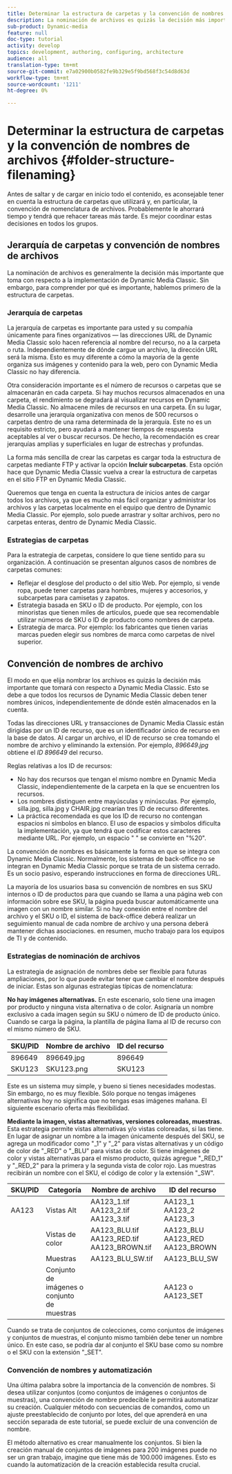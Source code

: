 ```yaml
---
title: Determinar la estructura de carpetas y la convención de nombres de archivos
description: La nominación de archivos es quizás la decisión más importante que tomará al implementar Dynamic Media Classic. La estructura de carpetas también es importante. Conozca por qué es tan importante y posible acercarse a la estructura de carpetas y a los nombres de archivos.
sub-product: Dynamic-media
feature: null
doc-type: tutorial
activity: develop
topics: development, authoring, configuring, architecture
audience: all
translation-type: tm+mt
source-git-commit: e7a02900b0582fe9b329e5f9bd568f3c54d8d63d
workflow-type: tm+mt
source-wordcount: '1211'
ht-degree: 0%

---
```



# Determinar la estructura de carpetas y la convención de nombres de archivos {#folder-structure-filenaming}

Antes de saltar y de cargar en inicio todo el contenido, es aconsejable tener en cuenta la estructura de carpetas que utilizará y, en particular, la convención de nomenclatura de archivos. Probablemente le ahorrará tiempo y tendrá que rehacer tareas más tarde. Es mejor coordinar estas decisiones en todos los grupos.

## Jerarquía de carpetas y convención de nombres de archivos

La nominación de archivos es generalmente la decisión más importante que toma con respecto a la implementación de Dynamic Media Classic. Sin embargo, para comprender por qué es importante, hablemos primero de la estructura de carpetas.

### Jerarquía de carpetas

La jerarquía de carpetas es importante para usted y su compañía únicamente para fines organizativos — las direcciones URL de Dynamic Media Classic solo hacen referencia al nombre del recurso, no a la carpeta o ruta. Independientemente de dónde cargue un archivo, la dirección URL será la misma. Esto es muy diferente a cómo la mayoría de la gente organiza sus imágenes y contenido para la web, pero con Dynamic Media Classic no hay diferencia.

Otra consideración importante es el número de recursos o carpetas que se almacenarán en cada carpeta. Si hay muchos recursos almacenados en una carpeta, el rendimiento se degradará al visualizar recursos en Dynamic Media Classic. No almacene miles de recursos en una carpeta. En su lugar, desarrolle una jerarquía organizativa con menos de 500 recursos o carpetas dentro de una rama determinada de la jerarquía. Este no es un requisito estricto, pero ayudará a mantener tiempos de respuesta aceptables al ver o buscar recursos. De hecho, la recomendación es crear jerarquías amplias y superficiales en lugar de estrechas y profundas.

La forma más sencilla de crear las carpetas es cargar toda la estructura de carpetas mediante FTP y activar la opción **Incluir subcarpetas**. Esta opción hace que Dynamic Media Classic vuelva a crear la estructura de carpetas en el sitio FTP en Dynamic Media Classic.

Queremos que tenga en cuenta la estructura de inicios antes de cargar todos los archivos, ya que es mucho más fácil organizar y administrar los archivos y las carpetas localmente en el equipo que dentro de Dynamic Media Classic. Por ejemplo, solo puede arrastrar y soltar archivos, pero no carpetas enteras, dentro de Dynamic Media Classic.

### Estrategias de carpetas

Para la estrategia de carpetas, considere lo que tiene sentido para su organización. A continuación se presentan algunos casos de nombres de carpetas comunes:

- Reflejar el desglose del producto o del sitio Web. Por ejemplo, si vende ropa, puede tener carpetas para hombres, mujeres y accesorios, y subcarpetas para camisetas y zapatos.
- Estrategia basada en SKU o ID de producto. Por ejemplo, con los minoristas que tienen miles de artículos, puede que sea recomendable utilizar números de SKU o ID de producto como nombres de carpeta.
- Estrategia de marca. Por ejemplo: los fabricantes que tienen varias marcas pueden elegir sus nombres de marca como carpetas de nivel superior.

## Convención de nombres de archivo

El modo en que elija nombrar los archivos es quizás la decisión más importante que tomará con respecto a Dynamic Media Classic. Esto se debe a que todos los recursos de Dynamic Media Classic deben tener nombres únicos, independientemente de dónde estén almacenados en la cuenta.

Todas las direcciones URL y transacciones de Dynamic Media Classic están dirigidas por un ID de recurso, que es un identificador único de recurso en la base de datos. Al cargar un archivo, el ID de recurso se crea tomando el nombre de archivo y eliminando la extensión. Por ejemplo, _896649.jpg_ obtiene el _ID 896649_ del recurso.

Reglas relativas a los ID de recursos:

- No hay dos recursos que tengan el mismo nombre en Dynamic Media Classic, independientemente de la carpeta en la que se encuentren los recursos.
- Los nombres distinguen entre mayúsculas y minúsculas. Por ejemplo, silla.jpg, silla.jpg y CHAIR.jpg crearían tres ID de recurso diferentes.
- La práctica recomendada es que los ID de recurso no contengan espacios ni símbolos en blanco. El uso de espacios y símbolos dificulta la implementación, ya que tendrá que codificar estos caracteres mediante URL. Por ejemplo, un espacio &quot; &quot; se convierte en &quot;%20&quot;.

La convención de nombres es básicamente la forma en que se integra con Dynamic Media Classic. Normalmente, los sistemas de back-office no se integran en Dynamic Media Classic porque se trata de un sistema cerrado. Es un socio pasivo, esperando instrucciones en forma de direcciones URL.

La mayoría de los usuarios basa su convención de nombres en sus SKU internos o ID de productos para que cuando se llama a una página web con información sobre ese SKU, la página pueda buscar automáticamente una imagen con un nombre similar. Si no hay conexión entre el nombre del archivo y el SKU o ID, el sistema de back-office deberá realizar un seguimiento manual de cada nombre de archivo y una persona deberá mantener dichas asociaciones. en resumen, mucho trabajo para los equipos de TI y de contenido.

### Estrategias de nominación de archivos

La estrategia de asignación de nombres debe ser flexible para futuras ampliaciones, por lo que puede evitar tener que cambiar el nombre después de iniciar. Estas son algunas estrategias típicas de nomenclatura:

**No hay imágenes alternativas.** En este escenario, solo tiene una imagen por producto y ninguna vista alternativa o de color. Asignaría un nombre exclusivo a cada imagen según su SKU o número de ID de producto único. Cuando se carga la página, la plantilla de página llama al ID de recurso con el mismo número de SKU.

| SKU/PID | Nombre de archivo | ID del recurso |
| ------- | ---------- | -------- |
| 896649 | 896649.jpg | 896649 |
| SKU123 | SKU123.png | SKU123 |

Este es un sistema muy simple, y bueno si tienes necesidades modestas. Sin embargo, no es muy flexible. Sólo porque no tengas imágenes alternativas hoy no significa que no tengas esas imágenes mañana. El siguiente escenario oferta más flexibilidad.

**Mediante la imagen, vistas alternativas, versiones coloreadas, muestras.** Esta estrategia permite vistas alternativas y/o vistas coloreadas, si las tiene. En lugar de asignar un nombre a la imagen únicamente después del SKU, se agrega un modificador como &quot;_1&quot; y &quot;_2&quot; para vistas alternativas y un código de color de &quot;_RED&quot; o &quot;_BLU&quot; para vistas de color. Si tiene imágenes de color y vistas alternativas para el mismo producto, quizás agregue &quot;_RED_1&quot; y &quot;_RED_2&quot; para la primera y la segunda vista de color rojo. Las muestras recibirán un nombre con el SKU, el código de color y la extensión &quot;_SW&quot;.

| SKU/PID | Categoría | Nombre de archivo | ID del recurso |
| ------- | ----------------------- | ------------------------------------------- | ------------------------------- |
| AA123 | Vistas Alt | AA123_1.tif AA123_2.tif AA123_3.tif | AA123_1 AA123_2 AA123_3 |
|  | Vistas de color | AA123_BLU.tif AA123_RED.tif AA123_BROWN.tif | AA123_BLU AA123_RED AA123_BROWN |
|  | Muestras | AA123_BLU_SW.tif | AA123_BLU_SW |
|  | Conjunto de imágenes o conjunto de muestras |  | AA123 o AA123_SET | — |

Cuando se trata de conjuntos de colecciones, como conjuntos de imágenes y conjuntos de muestras, el conjunto mismo también debe tener un nombre único. En este caso, se podría dar al conjunto el SKU base como su nombre o el SKU con la extensión &quot;_SET&quot;.

### Convención de nombres y automatización

Una última palabra sobre la importancia de la convención de nombres. Si desea utilizar conjuntos (como conjuntos de imágenes o conjuntos de muestras), una convención de nombre predecible le permitirá automatizar su creación. Cualquier método con secuencias de comandos, como un ajuste preestablecido de conjunto por lotes, del que aprenderá en una sección separada de este tutorial, se puede excluir de una convención de nombre.

El método alternativo es crear manualmente los conjuntos. Si bien la creación manual de conjuntos de imágenes para 200 imágenes puede no ser un gran trabajo, imagine que tiene más de 100.000 imágenes. Esto es cuando la automatización de la creación establecida resulta crucial.
